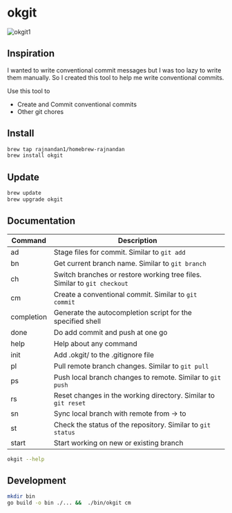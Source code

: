 # okgit

![okgit1](https://github.com/rajnandan1/okgit/assets/16224367/53af6415-11cb-4bb1-aaaa-28b9dce0102a)

## Inspiration
I wanted to write conventional commit messages but I was too lazy to write them manually. So I created this tool to help me write conventional commits.

Use this tool to 
- Create and Commit conventional commits
- Other git chores

## Install

```bash
brew tap rajnandan1/homebrew-rajnandan
brew install okgit 
```


## Update

```bash
brew update
brew upgrade okgit
```

## Documentation
 
| Command     | Description                                                             |
|-------------|-------------------------------------------------------------------------|
| ad          | Stage files for commit. Similar to `git add`                             |
| bn          | Get current branch name. Similar to `git branch`                         |
| ch          | Switch branches or restore working tree files. Similar to `git checkout` |
| cm          | Create a conventional commit. Similar to `git commit`                    |
| completion  | Generate the autocompletion script for the specified shell               |
| done        | Do add commit and push at one go                                         |
| help        | Help about any command                                                   |
| init        | Add .okgit/ to the .gitignore file                                        |
| pl          | Pull remote branch changes. Similar to `git pull`                        |
| ps          | Push local branch changes to remote. Similar to `git push`                |
| rs          | Reset changes in the working directory. Similar to `git reset`            |
| sn          | Sync local branch with remote from -> to                                 |
| st          | Check the status of the repository. Similar to `git status`               |
| start       | Start working on new or existing branch                                   |



```bash
okgit --help
```


## Development

```bash
mkdir bin
go build -o bin ./... &&  ./bin/okgit cm
```
